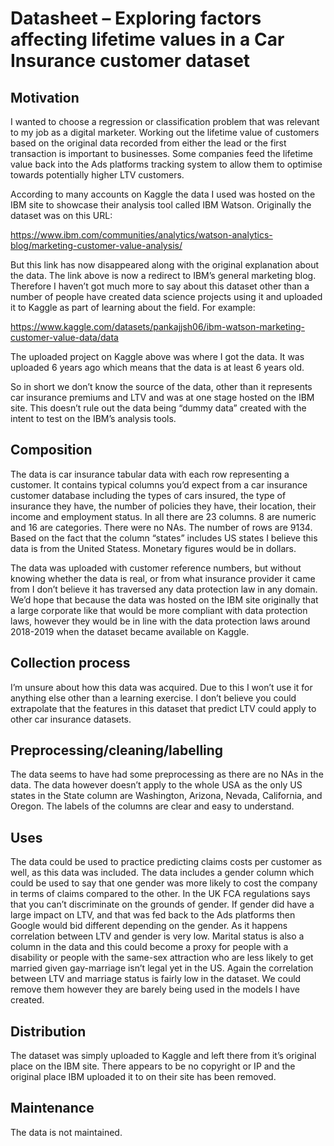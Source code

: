 ﻿# Datasheet – Exploring factors affecting lifetime values in a Car Insurance customer dataset

## Motivation

I wanted to choose a regression or classification problem that was relevant to my job as a digital marketer. Working out the lifetime value of customers based on the original data recorded from either the lead or the first transaction is important to businesses. Some companies feed the lifetime value back into the Ads platforms tracking system to allow them to optimise towards potentially higher LTV customers.

According to many accounts on Kaggle the data I used was hosted on the IBM site to showcase their analysis tool called IBM Watson. Originally the dataset was on this URL:

https://www.ibm.com/communities/analytics/watson-analytics-blog/marketing-customer-value-analysis/

But this link has now disappeared along with the original explanation about the data. The link above is now a redirect to IBM’s general marketing blog. Therefore I haven’t got much more to say about this dataset other than a number of people have created data science projects using it and uploaded it to Kaggle as part of learning about the field. For example:

https://www.kaggle.com/datasets/pankajjsh06/ibm-watson-marketing-customer-value-data/data 

The uploaded project on Kaggle above was where I got the data. It was uploaded 6 years ago which means that the data is at least 6 years old.

So in short we don’t know the source of the data, other than it represents car insurance premiums and LTV and was at one stage hosted on the IBM site. This doesn’t rule out the data being “dummy data” created with the intent to test on the IBM’s analysis tools.
 
## Composition

The data is car insurance tabular data with each row representing a customer. It contains typical columns you’d expect from a car insurance customer database including the types of cars insured, the type of insurance they have, the number of policies they have, their location, their income and employment status. In all there are 23 columns. 8 are numeric and 16 are categories. There were no NAs. The number of rows are 9134. Based on the fact that the column “states” includes US states I believe this data is from the United Statess. Monetary figures would be in dollars.

The data was uploaded with customer reference numbers, but without knowing whether the data is real, or from what insurance provider it came from I don’t believe it has traversed any data protection law in any domain. We’d hope that because the data was hosted on the IBM site originally that a large corporate like that would be more compliant with data protection laws, however they would be in line with the data protection laws around 2018-2019 when the dataset became available on Kaggle.

## Collection process

I’m unsure about how this data was acquired. Due to this I won’t use it for anything else other than a learning exercise. I don’t believe you could extrapolate that the features in this dataset that predict LTV could apply to other car insurance datasets.

## Preprocessing/cleaning/labelling

The data seems to have had some preprocessing as there are no NAs in the data. The data however doesn’t apply to the whole USA as the only US states in the State column are Washington, Arizona, Nevada, California, and Oregon. The labels of the columns are clear and easy to understand.

## Uses

The data could be used to practice predicting claims costs per customer as well, as this data was included. The data includes a gender column which could be used to say that one gender was more likely to cost the company in terms of claims compared to the other. In the UK FCA regulations says that you can’t discriminate on the grounds of gender. If gender did have a large impact on LTV, and that was fed back to the Ads platforms then Google would bid different depending on the gender. As it happens correlation between LTV and gender is very low. Marital status is also a column in the data and this could become a proxy for people with a disability or people with the same-sex attraction who are less likely to get married given gay-marriage isn’t legal yet in the US. Again the correlation between LTV and marriage status is fairly low in the dataset. We could remove them however they are barely being used in the models I have created.

## Distribution

The dataset was simply uploaded to Kaggle and left there from it’s original place on the IBM site. There appears to be no copyright or IP and the original place IBM uploaded it to on their site has been removed.  

## Maintenance

The data is not maintained.


